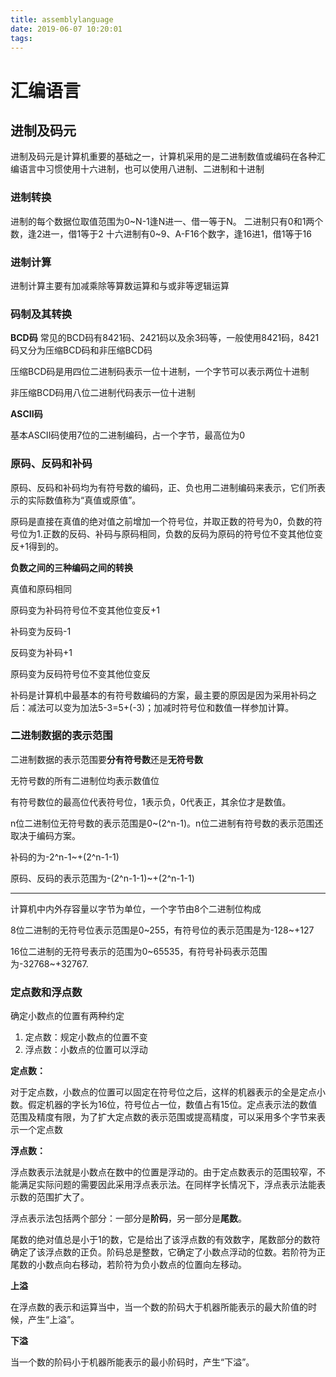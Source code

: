```yaml
---
title: assemblylanguage
date: 2019-06-07 10:20:01
tags:
---
```

# 汇编语言
## 进制及码元
进制及码元是计算机重要的基础之一，计算机采用的是二进制数值或编码在各种汇编语言中习惯使用十六进制，也可以使用八进制、二进制和十进制
### 进制转换
进制的每个数据位取值范围为0~N-1逢N进一、借一等于N。
二进制只有0和1两个数，逢2进一，借1等于2
十六进制有0~9、A-F16个数字，逢16进1，借1等于16
### 进制计算
进制计算主要有加减乘除等算数运算和与或非等逻辑运算
### 码制及其转换
**BCD码**
常见的BCD码有8421码、2421码以及余3码等，一般使用8421码，8421码又分为压缩BCD码和非压缩BCD码

压缩BCD码是用四位二进制码表示一位十进制，一个字节可以表示两位十进制

非压缩BCD码用八位二进制代码表示一位十进制

**ASCII码**
 
基本ASCII码使用7位的二进制编码，占一个字节，最高位为0
### 原码、反码和补码
原码、反码和补码均为有符号数的编码，正、负也用二进制编码来表示，它们所表示的实际数值称为“真值或原值”。

原码是直接在真值的绝对值之前增加一个符号位，并取正数的符号为0，负数的符号位为1.正数的反码、补码与原码相同，负数的反码为原码的符号位不变其他位变反+1得到的。

**负数之间的三种编码之间的转换**

真值和原码相同

原码变为补码符号位不变其他位变反+1

补码变为反码-1

反码变为补码+1

原码变为反码符号位不变其他位变反

补码是计算机中最基本的有符号数编码的方案，最主要的原因是因为采用补码之后：减法可以变为加法5-3=5+(-3)；加减时符号位和数值一样参加计算。

### **二进制数据的表示范围**

二进制数据的表示范围要**分有符号数**还是**无符号数**

无符号数的所有二进制位均表示数值位

有符号数位的最高位代表符号位，1表示负，0代表正，其余位才是数值。

n位二进制位无符号数的表示范围是0~(2^n-1)。n位二进制有符号数的表示范围还取决于编码方案。

补码的为-2^n-1~+(2^n-1-1)

原码、反码的表示范围为-(2^n-1-1)~+(2^n-1-1)

---
计算机中内外存容量以字节为单位，一个字节由8个二进制位构成

8位二进制的无符号位表示范围是0~255，有符号位的表示范围是为-128~+127

16位二进制的无符号表示的范围为0~65535，有符号补码表示范围为-32768~+32767.
### **定点数和浮点数**
确定小数点的位置有两种约定
1. 定点数：规定小数点的位置不变
2. 浮点数：小数点的位置可以浮动

**定点数：**

对于定点数，小数点的位置可以固定在符号位之后，这样的机器表示的全是定点小数。假定机器的字长为16位，符号位占一位，数值占有15位。定点表示法的数值范围及精度有限，为了扩大定点数的表示范围或提高精度，可以采用多个字节来表示一个定点数

**浮点数：**

浮点数表示法就是小数点在数中的位置是浮动的。由于定点数表示的范围较窄，不能满足实际问题的需要因此采用浮点表示法。在同样字长情况下，浮点表示法能表示数的范围扩大了。

浮点表示法包括两个部分：一部分是**阶码**，另一部分是**尾数**。
 
尾数的绝对值总是小于1的数，它是给出了该浮点数的有效数字，尾数部分的数符确定了该浮点数的正负。阶码总是整数，它确定了小数点浮动的位数。若阶符为正尾数的小数点向右移动，若阶符为负小数点的位置向左移动。

**上溢**

在浮点数的表示和运算当中，当一个数的阶码大于机器所能表示的最大阶值的时候，产生“上溢”。

**下溢**

当一个数的阶码小于机器所能表示的最小阶码时，产生“下溢”。

